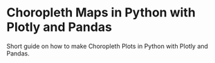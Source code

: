 # Choropleth Maps in Python with Plotly and Pandas
Short guide on how to make Choropleth Plots in Python with Plotly and Pandas.
